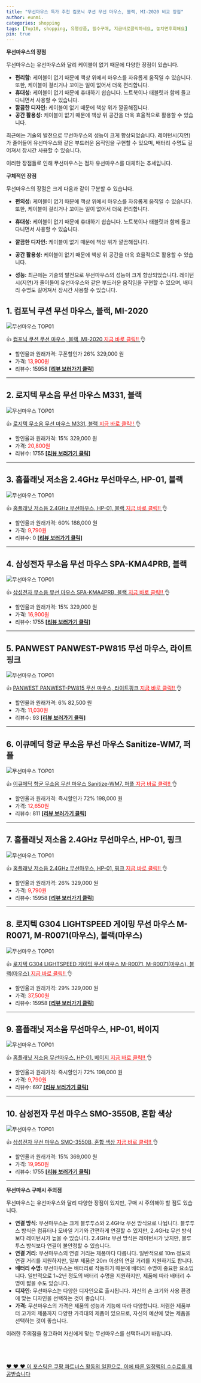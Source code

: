 ```yaml
---
title: "무선마우스 특가 추천 컴포닉 쿠션 무선 마우스, 블랙, MI-2020 비교 장점"
author: eunmi.
categories: shopping
tags: [Top10, shopping, 유행상품, 필수구매, 지금바로클릭하세요, 놓치면후회해요]
pin: true
---
```

**무선마우스의 장점**

무선마우스는 유선마우스와 달리 케이블이 없기 때문에 다양한 장점이 있습니다.

* **편리함:** 케이블이 없기 때문에 책상 위에서 마우스를 자유롭게 움직일 수 있습니다. 또한, 케이블이 걸리거나 꼬이는 일이 없어서 더욱 편리합니다.
* **휴대성:** 케이블이 없기 때문에 휴대하기 쉽습니다. 노트북이나 태블릿과 함께 들고 다니면서 사용할 수 있습니다.
* **깔끔한 디자인:** 케이블이 없기 때문에 책상 위가 깔끔해집니다.
* **공간 활용성:** 케이블이 없기 때문에 책상 위 공간을 더욱 효율적으로 활용할 수 있습니다.

최근에는 기술의 발전으로 무선마우스의 성능이 크게 향상되었습니다. 레이턴시(지연)가 줄어들어 유선마우스와 같은 부드러운 움직임을 구현할 수 있으며, 배터리 수명도 길어져서 장시간 사용할 수 있습니다.

이러한 장점들로 인해 무선마우스는 점차 유선마우스를 대체하는 추세입니다.

**구체적인 장점**

무선마우스의 장점은 크게 다음과 같이 구분할 수 있습니다.

* **편의성:** 케이블이 없기 때문에 책상 위에서 마우스를 자유롭게 움직일 수 있습니다. 또한, 케이블이 걸리거나 꼬이는 일이 없어서 더욱 편리합니다.
* **휴대성:** 케이블이 없기 때문에 휴대하기 쉽습니다. 노트북이나 태블릿과 함께 들고 다니면서 사용할 수 있습니다.
* **깔끔한 디자인:** 케이블이 없기 때문에 책상 위가 깔끔해집니다.
* **공간 활용성:** 케이블이 없기 때문에 책상 위 공간을 더욱 효율적으로 활용할 수 있습니다.

* **성능:** 최근에는 기술의 발전으로 무선마우스의 성능이 크게 향상되었습니다. 레이턴시(지연)가 줄어들어 유선마우스와 같은 부드러운 움직임을 구현할 수 있으며, 배터리 수명도 길어져서 장시간 사용할 수 있습니다.

   

## 1. 컴포닉 쿠션 무선 마우스, 블랙, MI-2020

![무선마우스 TOP01](https://thumbnail8.coupangcdn.com/thumbnails/remote/230x230ex/image/vendor_inventory/13e4/964e4f609cbbff2c881033302e0da080313b3d8b52ff495d9c53131442f9.jpg)


👍 [컴포닉 쿠션 무선 마우스, 블랙, MI-2020 <font color=red> 지금 바로 클릭!! </font> ](https://link.coupang.com/re/AFFSDP?lptag=AF3617701&subid=GithubCoopas&pageKey=6250443466&traceid=V0-153&itemId=12666914931&vendorItemId=79934062255) 👌 


- 할인율과 원래가격: 쿠폰할인가 26%  329,000   원
- 가격: <span style='color:red'>13,900원</span>
- 리뷰수: 15958  [**[리뷰 보러가기 클릭]**](https://link.coupang.com/re/AFFSDP?lptag=AF3617701&subid=GithubCoopas&pageKey=6250443466&traceid=V0-153&itemId=12666914931&vendorItemId=79934062255)

---


   

## 2. 로지텍 무소음 무선 마우스 M331, 블랙

![무선마우스 TOP01](https://thumbnail7.coupangcdn.com/thumbnails/remote/230x230ex/image/retail/images/2017/09/20/14/0/f835a3fd-057d-4ab2-b9fc-8c928c3bbfca.jpg)


👍 [로지텍 무소음 무선 마우스 M331, 블랙 <font color=red> 지금 바로 클릭!! </font> ](https://link.coupang.com/re/AFFSDP?lptag=AF3617701&subid=GithubCoopas&pageKey=6159950381&traceid=V0-153&itemId=11948008563&vendorItemId=3299873959) 👌 


- 할인율과 원래가격: 15%  329,000   원
- 가격: <span style='color:red'>20,800원</span>
- 리뷰수: 1755  [**[리뷰 보러가기 클릭]**](https://link.coupang.com/re/AFFSDP?lptag=AF3617701&subid=GithubCoopas&pageKey=6159950381&traceid=V0-153&itemId=11948008563&vendorItemId=3299873959)

---


   

## 3. 홈플래닛 저소음 2.4GHz 무선마우스, HP-01, 블랙

![무선마우스 TOP01](https://thumbnail7.coupangcdn.com/thumbnails/remote/230x230ex/image/retail/images/256139783543215-3693700b-f076-4244-a452-30029442de60.jpg)


👍 [홈플래닛 저소음 2.4GHz 무선마우스, HP-01, 블랙 <font color=red> 지금 바로 클릭!! </font> ](https://link.coupang.com/re/AFFSDP?lptag=AF3617701&subid=GithubCoopas&pageKey=310774469&traceid=V0-153&itemId=980281605&vendorItemId=5397453085) 👌 


- 할인율과 원래가격: 60%  188,000   원
- 가격: <span style='color:red'>9,790원</span>
- 리뷰수: 0  [**[리뷰 보러가기 클릭]**](https://link.coupang.com/re/AFFSDP?lptag=AF3617701&subid=GithubCoopas&pageKey=310774469&traceid=V0-153&itemId=980281605&vendorItemId=5397453085)

---


   

## 4. 삼성전자 무소음 무선 마우스 SPA-KMA4PRB, 블랙

![무선마우스 TOP01](https://thumbnail7.coupangcdn.com/thumbnails/remote/230x230ex/image/retail/images/8842436043618454-caa5d7f5-e380-45bb-826b-3b195621b218.jpg)


👍 [삼성전자 무소음 무선 마우스 SPA-KMA4PRB, 블랙 <font color=red> 지금 바로 클릭!! </font> ](https://link.coupang.com/re/AFFSDP?lptag=AF3617701&subid=GithubCoopas&pageKey=7121638436&traceid=V0-153&itemId=17832798839&vendorItemId=72944749083) 👌 


- 할인율과 원래가격: 15%  329,000   원
- 가격: <span style='color:red'>16,900원</span>
- 리뷰수: 1755  [**[리뷰 보러가기 클릭]**](https://link.coupang.com/re/AFFSDP?lptag=AF3617701&subid=GithubCoopas&pageKey=7121638436&traceid=V0-153&itemId=17832798839&vendorItemId=72944749083)

---


   

## 5. PANWEST PANWEST-PW815 무선 마우스, 라이트핑크

![무선마우스 TOP01](https://thumbnail8.coupangcdn.com/thumbnails/remote/230x230ex/image/vendor_inventory/59cf/1cc28dfb90445a0017b1b430f74d1acd62f1158a943c07c405cf9082e80d.jpg)


👍 [PANWEST PANWEST-PW815 무선 마우스, 라이트핑크 <font color=red> 지금 바로 클릭!! </font> ](https://link.coupang.com/re/AFFSDP?lptag=AF3617701&subid=GithubCoopas&pageKey=2352716938&traceid=V0-153&itemId=4081597100&vendorItemId=82815202927) 👌 


- 할인율과 원래가격: 6%  82,500   원
- 가격: <span style='color:red'>11,030원</span>
- 리뷰수: 93  [**[리뷰 보러가기 클릭]**](https://link.coupang.com/re/AFFSDP?lptag=AF3617701&subid=GithubCoopas&pageKey=2352716938&traceid=V0-153&itemId=4081597100&vendorItemId=82815202927)

---


   

## 6. 이큐메딕 항균 무소음 무선 마우스 Sanitize-WM7, 퍼플

![무선마우스 TOP01](https://thumbnail9.coupangcdn.com/thumbnails/remote/230x230ex/image/retail/images/10149106125748540-595b9480-b074-432d-bcd3-66e6949dfcc4.jpg)


👍 [이큐메딕 항균 무소음 무선 마우스 Sanitize-WM7, 퍼플 <font color=red> 지금 바로 클릭!! </font> ](https://link.coupang.com/re/AFFSDP?lptag=AF3617701&subid=GithubCoopas&pageKey=6196887668&traceid=V0-153&itemId=12270449513&vendorItemId=79540888782) 👌 


- 할인율과 원래가격: 즉시할인가 72%  198,000   원
- 가격: <span style='color:red'>12,650원</span>
- 리뷰수: 811  [**[리뷰 보러가기 클릭]**](https://link.coupang.com/re/AFFSDP?lptag=AF3617701&subid=GithubCoopas&pageKey=6196887668&traceid=V0-153&itemId=12270449513&vendorItemId=79540888782)

---


   

## 7. 홈플래닛 저소음 2.4GHz 무선마우스, HP-01, 핑크

![무선마우스 TOP01](https://thumbnail8.coupangcdn.com/thumbnails/remote/230x230ex/image/retail/images/8507414525401410-af34332b-04fb-44fe-80bb-13cfde12fa09.jpg)


👍 [홈플래닛 저소음 2.4GHz 무선마우스, HP-01, 핑크 <font color=red> 지금 바로 클릭!! </font> ](https://link.coupang.com/re/AFFSDP?lptag=AF3617701&subid=GithubCoopas&pageKey=310774469&traceid=V0-153&itemId=17127962093&vendorItemId=84301151141) 👌 


- 할인율과 원래가격: 26%  329,000   원
- 가격: <span style='color:red'>9,790원</span>
- 리뷰수: 15958  [**[리뷰 보러가기 클릭]**](https://link.coupang.com/re/AFFSDP?lptag=AF3617701&subid=GithubCoopas&pageKey=310774469&traceid=V0-153&itemId=17127962093&vendorItemId=84301151141)

---


   

## 8. 로지텍 G304 LIGHTSPEED 게이밍 무선 마우스 M-R0071, M-R0071(마우스), 블랙(마우스)

![무선마우스 TOP01](https://thumbnail9.coupangcdn.com/thumbnails/remote/230x230ex/image/vendor_inventory/90c2/11660cfca38fbab1ac9931c6b576b64f943a3f9e866223270240a8f6488b.jpg)


👍 [로지텍 G304 LIGHTSPEED 게이밍 무선 마우스 M-R0071, M-R0071(마우스), 블랙(마우스) <font color=red> 지금 바로 클릭!! </font> ](https://link.coupang.com/re/AFFSDP?lptag=AF3617701&subid=GithubCoopas&pageKey=7410127605&traceid=V0-153&itemId=19197854142&vendorItemId=87566148105) 👌 


- 할인율과 원래가격: 29%  329,000   원
- 가격: <span style='color:red'>37,500원</span>
- 리뷰수: 15958  [**[리뷰 보러가기 클릭]**](https://link.coupang.com/re/AFFSDP?lptag=AF3617701&subid=GithubCoopas&pageKey=7410127605&traceid=V0-153&itemId=19197854142&vendorItemId=87566148105)

---


   

## 9. 홈플래닛 저소음 무선마우스, HP-01, 베이지

![무선마우스 TOP01](https://thumbnail9.coupangcdn.com/thumbnails/remote/230x230ex/image/retail/images/916055915399711-2b4593ce-7000-49dc-b4df-08cb402cd7b9.jpg)


👍 [홈플래닛 저소음 무선마우스, HP-01, 베이지 <font color=red> 지금 바로 클릭!! </font> ](https://link.coupang.com/re/AFFSDP?lptag=AF3617701&subid=GithubCoopas&pageKey=310774469&traceid=V0-153&itemId=18667129661&vendorItemId=85801575522) 👌 


- 할인율과 원래가격: 즉시할인가 72%  198,000   원
- 가격: <span style='color:red'>9,790원</span>
- 리뷰수: 697  [**[리뷰 보러가기 클릭]**](https://link.coupang.com/re/AFFSDP?lptag=AF3617701&subid=GithubCoopas&pageKey=310774469&traceid=V0-153&itemId=18667129661&vendorItemId=85801575522)

---


   

## 10. 삼성전자 무선 마우스 SMO-3550B, 혼합 색상

![무선마우스 TOP01](https://thumbnail8.coupangcdn.com/thumbnails/remote/230x230ex/image/product/image/vendoritem/2016/07/20/3013425407/a57fff5b-aab7-4ee7-8aae-9f519585f28b.jpg)


👍 [삼성전자 무선 마우스 SMO-3550B, 혼합 색상 <font color=red> 지금 바로 클릭!! </font> ](https://link.coupang.com/re/AFFSDP?lptag=AF3617701&subid=GithubCoopas&pageKey=20149359&traceid=V0-153&itemId=80040296&vendorItemId=3135893838) 👌 


- 할인율과 원래가격: 15%  369,000   원
- 가격: <span style='color:red'>19,950원</span>
- 리뷰수: 1755  [**[리뷰 보러가기 클릭]**](https://link.coupang.com/re/AFFSDP?lptag=AF3617701&subid=GithubCoopas&pageKey=20149359&traceid=V0-153&itemId=80040296&vendorItemId=3135893838)

---
**무선마우스 구매시 주의점**

무선마우스는 유선마우스와 달리 다양한 장점이 있지만, 구매 시 주의해야 할 점도 있습니다.

* **연결 방식:** 무선마우스는 크게 블루투스와 2.4GHz 무선 방식으로 나뉩니다. 블루투스 방식은 컴퓨터나 모바일 기기와 간편하게 연결할 수 있지만, 2.4GHz 무선 방식보다 레이턴시가 높을 수 있습니다. 2.4GHz 무선 방식은 레이턴시가 낮지만, 블루투스 방식보다 연결이 불안정할 수 있습니다.
* **연결 거리:** 무선마우스의 연결 거리는 제품마다 다릅니다. 일반적으로 10m 정도의 연결 거리를 지원하지만, 일부 제품은 20m 이상의 연결 거리를 지원하기도 합니다.
* **배터리 수명:** 무선마우스는 배터리로 작동하기 때문에 배터리 수명이 중요한 요소입니다. 일반적으로 1~2년 정도의 배터리 수명을 지원하지만, 제품에 따라 배터리 수명이 짧을 수도 있습니다.
* **디자인:** 무선마우스는 다양한 디자인으로 출시됩니다. 자신의 손 크기와 사용 환경에 맞는 디자인을 선택하는 것이 좋습니다.
* **가격:** 무선마우스의 가격은 제품의 성능과 기능에 따라 다양합니다. 저렴한 제품부터 고가의 제품까지 다양한 가격대의 제품이 있으므로, 자신의 예산에 맞는 제품을 선택하는 것이 좋습니다.

이러한 주의점을 참고하여 자신에게 맞는 무선마우스를 선택하시기 바랍니다.<br><br><br><br><br> [ ❤ ❤ ❤ 이 포스팅은 쿠팡 파트너스 활동의 일환으로, 이에 따른 일정액의 수수료를 제공받습니다](https://link.coupang.com/a/bcEFyh)